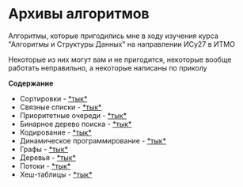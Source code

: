# Архивы алгоритмов

Алгоритмы, которые пригодились мне в ходу изучения курса 
"Алгоритмы и Структуры Данных" на направлении ИСy27 в ИТМО

Некоторые из них могут вам и не пригодится, некоторые вообще работать неправильно, а некоторые написаны по приколу

**Содержание**

* Сортировки - [\*тык\*](sort/sort.md)
* Связные списки - [\*тык\*](linked_lists/linked_list.md)
* Приоритетные очереди - [\*тык\*](priority_queue/priority_queue.md)
* Бинарное дерево поиска - [\*тык\*](bst/bst.md)
* Кодирование - [\*тык\*](encoding/encoding.md)
* Динамическое программирование - [\*тык\*](dynamic/dynamic.md)
* Графы - [\*тык\*](graph/graph.md)
* Деревья - [\*тык\*](tree/tree.md)
* Потоки - [\*тык\*](flow/flow.md)
* Хеш-таблицы - [\*тык\*](hash_tables/hash_tables.md)
